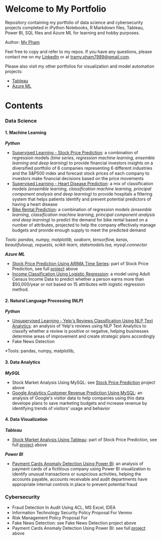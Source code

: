 # Welcome to My Portfolio
Repository containing my portfolio of data science and cybersecurity projects completed in iPython Notebooks, R Markdown files, Tableau, Power BI, SQL files and Azure ML for learning and hobby purposes.

Author: [My Pham](https://github.com/mypham14)

Feel free to copy and refer to my repos. If you have any questions, please contact me on my [LinkedIn](https://www.linkedin.com/in/mytrapham/) or at tramy.pham7989@gmail.com. 

Please also visit my other portfolios for visualization and model automation projects: 
- [Tableau](https://public.tableau.com/profile/my.tra.pham)
- [Azure ML](https://gallery.azure.ai/Home/Author?authorid=C64394424E5213619852FA330E95098630EC7C9F58B8E7FE8C2432189A92A3A7&skip=0&categories=%5B%229%22%5D&orderby=trending%20desc&tabtype=2&entityskip=0&collectionskip=0)

# Contents
### Data Science
#### 1. Machine Learning
_**Python**_
- [Supervised Learning - Stock Price Prediction](https://github.com/mypham14/stock-price-prediction): a combination of regression models *(time series, regression machine learning, ensemble learning and deep learning)* to provide financial investors insights on a diversified portfolio of 6 companies representing 6 different industries and the S&P500 index and forecast stock prices of each company to investors make financial decisions based on the price movements
- [Supervised Learning - Heart Disease Prediction](https://github.com/mypham14/heart-disease-prediction/blob/master/README.md): a mix of classification models *(ensemble learning, classification machine learning, principal component analysis and deep learning)* to provide hospitals a filtering system that helps patients identify and prevent potential predictors of having a heart disease 
- [Bike Rental Prediction](https://github.com/mypham14/bike-rental-prediction): a combination of regression models *(ensemble learning, classification machine learning, principal component analysis and deep learning)* to predict the demand for bike rental based on a number of attributes, projected to help the company effectively manage budgets and provide enough supply to meet the predicted demand

*Tools: pandas, numpy, matplotlib, seaborn, tensorflow, keras, beautifulsoup, requests, scikit-learn, statsmodels.tsa, mysql.connector*

_**Azure ML**_
- [Stock Price Prediction Using ARIMA Time Series](https://gallery.azure.ai/Experiment/Stock-Price-Prediction-2): part of Stock Price Prediction, see full [project](https://github.com/mypham14/stock-price-prediction) above
- [Income Classification Using Logistic Regression](https://gallery.azure.ai/Experiment/Income-Classification-Using-Logistic-Regression): a model using Adult Census Income Data to predict whether a person earns more than $50,000/year or not based on 15 attributes with logistic regression method.

#### 2. Natural Language Processing (NLP)
_**Python**_
- [Unsupervised Learning - Yelp's Reviews Classification Using NLP Text Analytics](https://github.com/mypham14/yelp-review-nlp): an analysis of Yelp's reviews using NLP Text Analytics to classify whether a review is positive or negative, helping businesses determine areas of improvement and create strategic plans accordingly
- Fake News Detection

*Tools: pandas, numpy, matplotlib,

#### 3. Data Analytics
_**MySQL**_
- Stock Market Analysis Using MySQL: see [Stock Price Prediction](https://github.com/mypham14/stock-price-prediction) project above
- [Google Analytics Customer Revenue Prediction Using MySQL](https://github.com/mypham14/customer-revenue-prediction-mysql): an analysis of Google's visitor data to help companies using this data develope plans to save marketing budgets and increase revenue by identifying trends of visitors' usage and behavior

#### 4. Data Visualization
_**Tableau**_
- [Stock Market Analysis Using Tableau](https://public.tableau.com/profile/my.tra.pham#!/vizhome/StockMarketAnalysisPortfolioFocused/StockMarketAnalysis): part of Stock Price Prediction, see full [project](https://github.com/mypham14/stock-price-prediction) above

_**Power BI**_
- [Payment Cards Anomaly Detection Using Power BI](https://github.com/mypham14/pcard-anomaly-detection): an analysis of payment cards of a fictitious company using Power BI visualization to identify unusual transactions or suspicious activities, helping the accounts payable, accounts receivable and audit departments have appropriate internal controls in place to prevent potential fraud

### Cybersecurity
- Fraud Detection In Audit Using ACL, MS Excel, IDEA
- Information Technology Security Policy Proposal For Venmo
- Risk Management Policy Proposal For 
- Fake News Detection: see Fake News Detection project above
- Payment Cards Anomaly Detection Using Power BI: see full [project](https://github.com/mypham14/pcard-anomaly-detection) above
